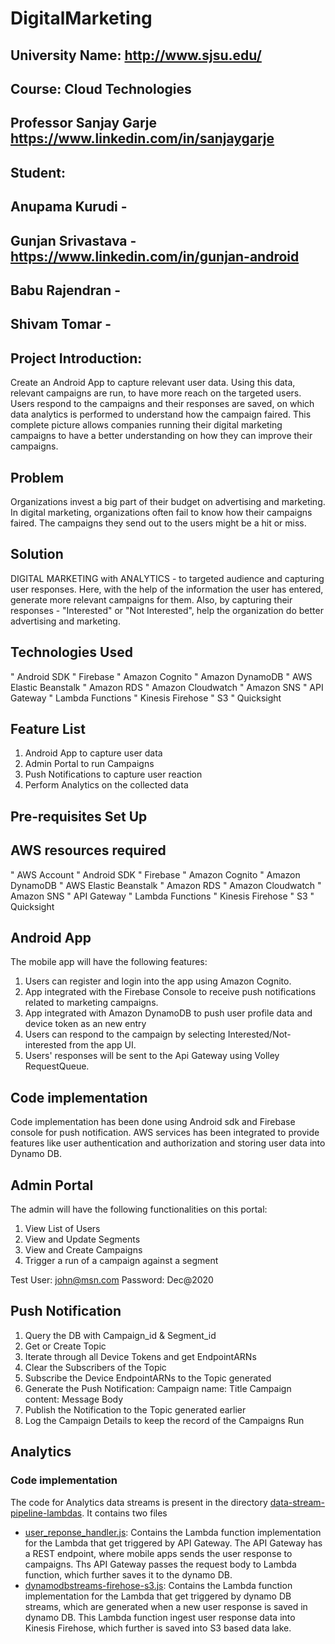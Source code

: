 # DigitalMarketing

## University Name: http://www.sjsu.edu/ 
## Course: Cloud Technologies
## Professor Sanjay Garje https://www.linkedin.com/in/sanjaygarje 
## Student: 
## Anupama Kurudi -
## Gunjan Srivastava - https://www.linkedin.com/in/gunjan-android
## Babu Rajendran -
## Shivam Tomar - 
## Project Introduction:

Create an Android App to capture relevant user data. Using this data, relevant campaigns are run, to have more reach on the targeted users. Users respond to the campaigns and their responses are saved, on which data analytics is performed to understand how the campaign faired. This complete picture allows companies running their digital marketing campaigns to have a better understanding on how they can improve their campaigns.

## Problem 
Organizations invest a big part of their budget on advertising and marketing. In digital marketing, organizations often fail to know how their campaigns faired. The campaigns they send out to the users might be a hit or miss. 

## Solution 
DIGITAL MARKETING with ANALYTICS - to targeted audience and capturing user responses.
Here, with the help of the information the user has entered, generate more relevant campaigns for them. Also, by capturing their responses - "Interested" or "Not Interested", help the organization do better advertising and marketing. 

## Technologies Used
 
"	Android SDK
"	Firebase
"	Amazon Cognito
"	Amazon DynamoDB
"	AWS Elastic Beanstalk
"	Amazon RDS
"	Amazon Cloudwatch
"	Amazon SNS
"	API Gateway
"	Lambda Functions
"	Kinesis Firehose
"	S3
"	Quicksight


## Feature List
1.	Android App to capture user data
2.	Admin Portal to run Campaigns
3.	Push Notifications to capture user reaction
4.	Perform Analytics on the collected data

## Pre-requisites Set Up
## AWS resources required
" AWS Account
"	Android SDK
"	Firebase
"	Amazon Cognito
"	Amazon DynamoDB
"	AWS Elastic Beanstalk
"	Amazon RDS
"	Amazon Cloudwatch
"	Amazon SNS
"	API Gateway
"	Lambda Functions
"	Kinesis Firehose
"	S3
"	Quicksight



## Android App

The mobile app will have the following features:

1. Users can register and login into the app using Amazon Cognito.
2. App integrated with the Firebase Console to receive push notifications related to marketing campaigns.
3. App integrated with Amazon DynamoDB to push user profile data and device token as an new entry
4. Users can respond to the campaign by selecting Interested/Not-interested from the app UI.
5. Users' responses will be sent to the Api Gateway using Volley RequestQueue.
## Code implementation
   Code implementation has been done using Android sdk and Firebase console for push notification. AWS services has been integrated to provide features like user authentication and authorization and storing user data into Dynamo DB.
   
## Admin Portal

The admin will have the following functionalities on this portal: 

1. View List of Users
2. View and Update Segments
3. View and Create Campaigns
4. Trigger a run of a campaign against a segment

Test User: john@msn.com
Password: Dec@2020
   
## Push Notification

1. Query the DB with Campaign_id & Segment_id
2. Get or Create Topic
3. Iterate through all Device Tokens and get EndpointARNs
4. Clear the Subscribers of the Topic
5. Subscribe the Device EndpointARNs to the Topic generated
6. Generate the Push Notification:
Campaign name: Title
Campaign content: Message Body
7. Publish the Notification to the Topic generated earlier
8. Log the Campaign Details to keep the record of the Campaigns Run


## Analytics

### Code implementation
The code for Analytics data streams is present in the directory [data-stream-pipeline-lambdas](./data-stream-pipeline-lambdas).
It contains two files
  * [user_reponse_handler.js](./data-stream-pipeline-lambdas/user_reponse_handler.js): Contains the Lambda function implementation for the Lambda that get triggered by API Gateway. The API Gateway has a REST endpoint, where mobile apps sends the user response to campaigns. Ths API Gateway passes the request body to Lambda function, which further saves it to the dynamo DB.
 * [dynamodbstreams-firehose-s3.js](./data-stream-pipeline-lambdas/dynamodbstreams-firehose-s3.js): Contains the Lambda function implementation for the Lambda that get triggered by dynamo DB streams, which are generated when a new user response is saved in dynamo DB. This Lambda function ingest user response data into Kinesis Firehose, which further is saved into S3 based data lake.

